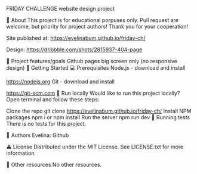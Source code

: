 FRIDAY CHALLENGE
website design project

🌟 About
This project is for educational porpuses only. Pull request are welcome, but priority for project authors! Thank you for your cooperation!

Site published at: https://evelinabum.github.io/friday-ch/

Design: https://dribbble.com/shots/2815937-404-page

🎯 Project features/goals
Github pages
big screen only (no responsive design)
🧰 Getting Started
💻 Prerequisites
Node.js - download and install

https://nodejs.org
Git - download and install

https://git-scm.com
🏃 Run locally
Would like to run this project locally? Open terminal and follow these steps:

Clone the repo
git clone https://evelinabum.github.io/friday-ch/
Install NPM packages
npm i
or
npm install
Run the server
npm run dev
🧪 Running tests
There is no tests for this project.

🎅 Authors
Evelina: Github

⚠️ License
Distributed under the MIT License. See LICENSE.txt for more information.

🔗 Other resources
No other resources.
